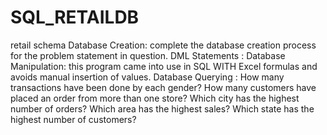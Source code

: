# SQL_RETAILDB
retail schema
Database Creation: complete the database creation process for the problem statement in question.
DML Statements : 
Database Manipulation: this program came into use in SQL WITH Excel formulas and avoids manual insertion of values. 
Database Querying : 
How many transactions have been done by each gender?
How many customers have placed an order from more than one store?
Which city has the highest number of orders?
Which area has the highest sales?
Which state has the highest number of customers?
